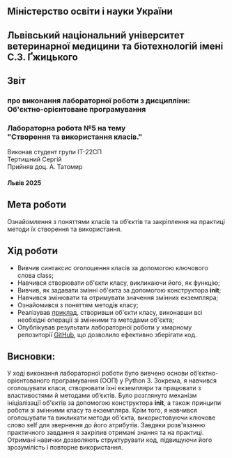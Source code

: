 ## Міністерство освіти і науки України  
## Львівський національний університет ветеринарної медицини та біотехнологій імені С.З. Ґжицького
## Звіт 
### про виконання лабораторної роботи з дисципліни: <br> Об'єктно-орієнтоване програмування 
### Лабораторна робота №5 на тему <br> "Створення та використання класів."
Виконав студент групи ІТ-22СП <br> Тертишний Сергій
<br> Прийняв доц. А. Татомир

#### Львів 2025

## Мета роботи 
Ознайомлення з поняттями класів та об’єктів та закріплення на практиці методи їх створення та використання.



## Хід роботи
- Вивчив синтаксис оголошення класів за допомогою ключового слова class;
- Навчився створювати об'єкти класу, викликаючи його, як функцію;
- Вивчив, як задавати змінні об'єкта за допомогою конструктора __init__;
- Навчився змінювати та отримувати значення змінних екземпляра;
- Ознайомився з поняттям методів класу;
- Реалізував [приклад](.classes.py), створивши об'єкти класу, виконавши всі необхідні операції зі змінними та методами об'єкта;
- Опублікував результати лабораторної роботи у хмарному репозиторії [GitHub](https://github.com/xsp1ke83/oop-it-2025/tree/master/TertishniySergii), що дозволило ефективно зберігати код.


## Висновки: 
У ході виконання лабораторної роботи було вивчено основи об’єктно-орієнтованого програмування (ООП) у Python 3. Зокрема, я навчився оголошувати класи, створювати їхні екземпляри та працювати з властивостями й методами об’єктів.
Було розглянуто механізм ініціалізації об'єктів за допомогою конструктора __init__, а також принципи роботи зі змінними класу та екземпляра. Крім того, я навчився оголошувати та викликати методи об'єкта, використовуючи ключове слово self для звернення до його атрибутів.
Завдяки розв'язанню практичного завдання я закріпив отримані знання та на практиці. Отримані навички дозволяють структурувати код, підвищуючи його зрозумілість і повторне використання.
